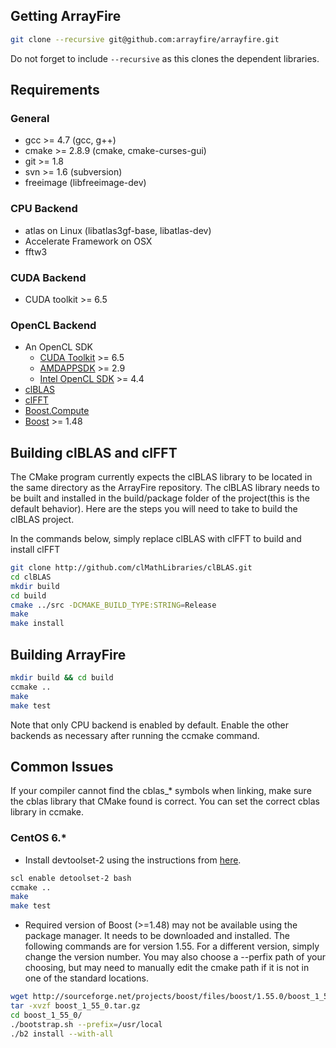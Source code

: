 ## Getting ArrayFire

``` bash
git clone --recursive git@github.com:arrayfire/arrayfire.git
```

Do not forget to include `--recursive` as this clones the dependent libraries.

## Requirements

### General
* gcc >= 4.7 (gcc, g++)
* cmake >= 2.8.9 (cmake, cmake-curses-gui)
* git >= 1.8
* svn >= 1.6 (subversion)
* freeimage (libfreeimage-dev)

### CPU Backend
* atlas on Linux (libatlas3gf-base, libatlas-dev)
* Accelerate Framework on OSX
* fftw3

### CUDA Backend
* CUDA toolkit >= 6.5

### OpenCL Backend
* An OpenCL SDK
  * [CUDA Toolkit](https://developer.nvidia.com/cuda-toolkit) >= 6.5
  * [AMDAPPSDK](http://developer.amd.com/tools-and-sdks/opencl-zone/amd-accelerated-parallel-processing-app-sdk/) >= 2.9
  * [Intel OpenCL SDK](https://software.intel.com/en-us/intel-opencl) >= 4.4
* [clBLAS](http://github.com/clMathLibraries/clBLAS)
* [clFFT](http://github.com/clMathLibraries/clFFT)
* [Boost.Compute](http://github.com/kylelutz/compute)
* [Boost](http://boost.org) >= 1.48

## Building clBLAS and clFFT
The CMake program currently expects the clBLAS library to be located in the same directory as the ArrayFire repository. The clBLAS library needs to be built and installed in the build/package folder of the project(this is the default behavior). Here are the steps you will need to take to build the clBLAS project.

In the commands below, simply replace clBLAS with clFFT to build and install clFFT

```bash
git clone http://github.com/clMathLibraries/clBLAS.git
cd clBLAS
mkdir build
cd build
cmake ../src -DCMAKE_BUILD_TYPE:STRING=Release
make
make install
```

## Building ArrayFire

```bash
mkdir build && cd build
ccmake ..
make
make test
```

Note that only CPU backend is enabled by default. Enable the other backends as necessary after running the ccmake command.

## Common Issues
If your compiler cannot find the cblas_* symbols when linking, make sure the cblas library that CMake found is correct. You can set the correct cblas library in ccmake.

### CentOS 6.*
- Install devtoolset-2 using the instructions from [here](http://people.centos.org/tru/devtools-2/readme).

```bash
scl enable detoolset-2 bash
ccmake ..
make
make test
```

- Required version of Boost (>=1.48) may not be available using the package
  manager. It needs to be downloaded and installed. The following commands are
  for version 1.55. For a different version, simply change the version number.
  You may also choose a --perfix path of your choosing, but may need to
  manually edit the cmake path if it is not in one of the standard locations.

```bash
wget http://sourceforge.net/projects/boost/files/boost/1.55.0/boost_1_55_0.tar.gz
tar -xvzf boost_1_55_0.tar.gz
cd boost_1_55_0/
./bootstrap.sh --prefix=/usr/local
./b2 install --with-all
```
